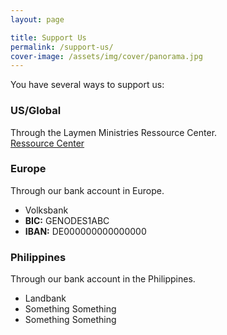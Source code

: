 ```yaml
---
layout: page

title: Support Us
permalink: /support-us/
cover-image: /assets/img/cover/panorama.jpg
---
```


You have several ways to support us:


<div class="o-box o-box--small c-info c-info--primary u-mb-">
    <div class="o-layout o-layout--middle">
        <div class="o-layout__item u-1/2">
            <h3>US/Global</h3>
            Through the Laymen Ministries Ressource Center.
        </div>
        <div class="o-layout__item u-1/2">
            <a class="c-btn c-btn--primary" href="http://www.lmn.org/catalog/product_info.php/cPath/744/products_id/4001">Ressource Center</a>
        </div>
    </div>
</div>

<div class="o-box o-box--small c-info c-info--secondary u-mb-">
    <div class="o-layout o-layout--middle">
        <div class="o-layout__item u-1/2">
            <h3>Europe</h3>
            Through our bank account in Europe.
        </div>
        <div class="o-layout__item u-1/2">
            <ul class="o-list-bare u-text u-mb0">
                <li>Volksbank</li>
                <li><strong>BIC:</strong> GENODES1ABC</li>
                <li><strong>IBAN:</strong> DE000000000000000</li>
            </ul>
        </div>
    </div>
</div>

<div class="o-box o-box--small c-info c-info--tertiary u-mb-">
    <div class="o-layout o-layout--middle">
        <div class="o-layout__item u-1/2">
            <h3>Philippines</h3>
            Through our bank account in the Philippines.
        </div>
        <div class="o-layout__item u-1/2">
            <ul class="o-list-bare u-text u-mb0">
                <li>Landbank</li>
                <li>Something Something</li>
                <li>Something Something</li>
            </ul>
        </div>
    </div>
</div>



